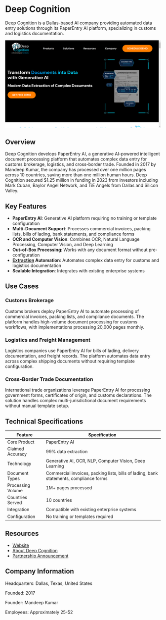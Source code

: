# Deep Cognition

Deep Cognition is a Dallas-based AI company providing automated data entry solutions through its PaperEntry AI platform, specializing in customs and logistics documentation.

![Deep Cognition](assets/deep-cognition.png)


## Overview

Deep Cognition develops PaperEntry AI, a generative AI-powered intelligent document processing platform that automates complex data entry for customs brokerage, logistics, and cross-border trade. Founded in 2017 by Mandeep Kumar, the company has processed over one million pages across 10 countries, saving more than one million human hours. Deep Cognition secured $1.25 million in funding in 2023 from investors including Mark Cuban, Baylor Angel Network, and TiE Angels from Dallas and Silicon Valley.

## Key Features

- **PaperEntry AI**: Generative AI platform requiring no training or template configuration
- **Multi-Document Support**: Processes commercial invoices, packing lists, bills of lading, bank statements, and compliance forms
- **OCR and Computer Vision**: Combines OCR, Natural Language Processing, Computer Vision, and Deep Learning
- **Out-of-Box Processing**: Works with any document format without pre-configuration
- **[Extraction](../../capabilities/extraction/index.md) Automation**: Automates complex data entry for customs and logistics documentation
- **Scalable Integration**: Integrates with existing enterprise systems

## Use Cases

### Customs Brokerage
Customs brokers deploy PaperEntry AI to automate processing of commercial invoices, packing lists, and compliance documents. The platform handles high-volume document processing for customs workflows, with implementations processing 20,000 pages monthly.

### Logistics and Freight Management
Logistics companies use PaperEntry AI for bills of lading, delivery documentation, and freight records. The platform automates data entry across complex shipping documents without requiring template configuration.

### Cross-Border Trade Documentation
International trade organizations leverage PaperEntry AI for processing government forms, certificates of origin, and customs declarations. The solution handles complex multi-jurisdictional document requirements without manual template setup.

## Technical Specifications

| Feature | Specification |
|---------|---------------|
| Core Product | PaperEntry AI |
| Claimed Accuracy | 99% data extraction |
| Technology | Generative AI, OCR, NLP, Computer Vision, Deep Learning |
| Document Types | Commercial invoices, packing lists, bills of lading, bank statements, compliance forms |
| Processing Volume | 1M+ pages processed |
| Countries Served | 10 countries |
| Integration | Compatible with existing enterprise systems |
| Configuration | No training or templates required |

## Resources

- [Website](https://deepcognition.ai)
- [About Deep Cognition](https://deepcognition.ai/about-us/)
- [Partnership Announcement](https://deepcognition.ai/deep-cognition-and-soft-freight-logic-partnership/)

## Company Information

Headquarters: Dallas, Texas, United States

Founded: 2017

Founder: Mandeep Kumar

Employees: Approximately 25-52 
